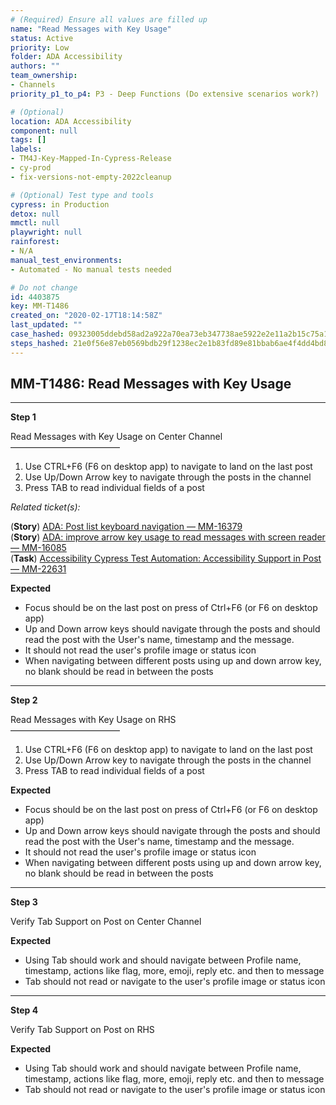 ```yaml
---
# (Required) Ensure all values are filled up
name: "Read Messages with Key Usage"
status: Active
priority: Low
folder: ADA Accessibility
authors: ""
team_ownership: 
- Channels
priority_p1_to_p4: P3 - Deep Functions (Do extensive scenarios work?)

# (Optional)
location: ADA Accessibility
component: null
tags: []
labels: 
- TM4J-Key-Mapped-In-Cypress-Release
- cy-prod
- fix-versions-not-empty-2022cleanup

# (Optional) Test type and tools
cypress: in Production
detox: null
mmctl: null
playwright: null
rainforest: 
- N/A
manual_test_environments: 
- Automated - No manual tests needed

# Do not change
id: 4403875
key: MM-T1486
created_on: "2020-02-17T18:14:58Z"
last_updated: ""
case_hashed: 09323005ddebd58ad2a922a70ea73eb347738ae5922e2e11a2b15c75a1da68fba87ffd2401fdfd49c26c40546e1dacbb
steps_hashed: 21e0f56e87eb0569bdb29f1238ec2e1b83fd89e81bbab6ae4f4dd4bd8fb39a1bcfad32336cb8d1eafe846d1ddb6bc35e
---
```


<!-- (Auto-generated) Based on frontmatter's "key" and "name" -->

## MM-T1486: Read Messages with Key Usage

---

**Step 1**

Read Messages with Key Usage on Center Channel\
–––––––––––––––––––––––––

1. Use CTRL+F6 (F6 on desktop app) to navigate to land on the last post
2. Use Up/Down Arrow key to navigate through the posts in the channel
3. Press TAB to read individual fields of a post

_Related ticket(s):_

(**Story**) [ADA: Post list keyboard navigation — MM-16379](https://mattermost.atlassian.net/browse/MM-16379)\
(**Story**) [ADA: improve arrow key usage to read messages with screen reader — MM-16085](https://mattermost.atlassian.net/browse/MM-16085)\
(**Task**) [Accessibility Cypress Test Automation: Accessibility Support in Post — MM-22631](https://mattermost.atlassian.net/browse/MM-22631)

**Expected**

- Focus should be on the last post on press of Ctrl+F6 (or F6 on desktop app)
- Up and Down arrow keys should navigate through the posts and should read the post with the User's name, timestamp and the message.
- It should not read the user's profile image or status icon
- When navigating between different posts using up and down arrow key, no blank should be read in between the posts

---

**Step 2**

Read Messages with Key Usage on RHS\
–––––––––––––––––––––––––

1. Use CTRL+F6 (F6 on desktop app) to navigate to land on the last post
2. Use Up/Down Arrow key to navigate through the posts in the channel
3. Press TAB to read individual fields of a post

**Expected**

- Focus should be on the last post on press of Ctrl+F6 (or F6 on desktop app)
- Up and Down arrow keys should navigate through the posts and should read the post with the User's name, timestamp and the message.
- It should not read the user's profile image or status icon
- When navigating between different posts using up and down arrow key, no blank should be read in between the posts

---

**Step 3**

Verify Tab Support on Post on Center Channel

**Expected**

- Using Tab should work and should navigate between Profile name, timestamp, actions like flag, more, emoji, reply etc. and then to message
- Tab should not read or navigate to the user's profile image or status icon

---

**Step 4**

Verify Tab Support on Post on RHS

**Expected**

- Using Tab should work and should navigate between Profile name, timestamp, actions like flag, more, emoji, reply etc. and then to message
- Tab should not read or navigate to the user's profile image or status icon
